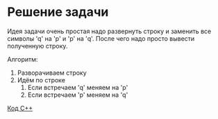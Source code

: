 <h1> Решение задачи </h1>

Идея задачи очень простая надо развернуть строку и заменить все символы 'q' на 'p' и 'p' на 'q'. После чего надо просто вывести полученную строку.

Алгоритм:
1. Разворачиваем строку
2. Идём по строке
    1. Если встречаем 'q' меняем на 'p'
    2. Если встречаем 'p' меняем на 'q'

[Код С++](Solution_B.cpp)